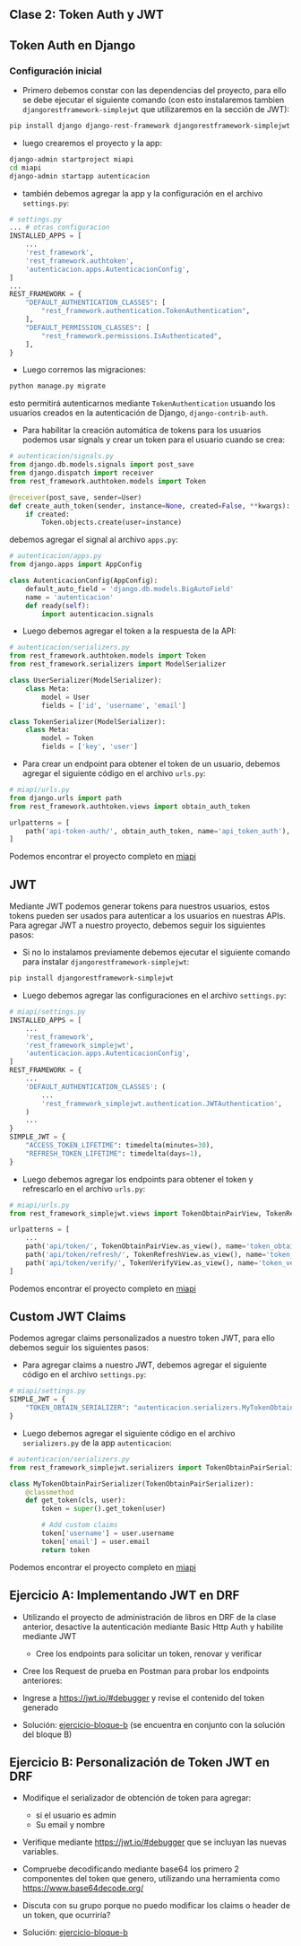 ## Clase 2: Token Auth y JWT

## Token Auth en Django

### Configuración inicial

* Primero debemos constar con las dependencias del proyecto, para ello se debe ejecutar el siguiente comando (con esto instalaremos tambien `djangorestframework-simplejwt` que utilizaremos en la sección de JWT):

```bash
pip install django django-rest-framework djangorestframework-simplejwt
```

* luego crearemos el proyecto y la app:

```bash
django-admin startproject miapi
cd miapi
django-admin startapp autenticacion
```

* también debemos agregar la app y la configuración en el archivo `settings.py`:

```python
# settings.py
... # otras configuracion
INSTALLED_APPS = [
    ...
    'rest_framework',
    'rest_framework.authtoken',
    'autenticacion.apps.AutenticacionConfig',
]
...
REST_FRAMEWORK = {
    "DEFAULT_AUTHENTICATION_CLASSES": [
        "rest_framework.authentication.TokenAuthentication",
    ],
    "DEFAULT_PERMISSION_CLASSES": [
        "rest_framework.permissions.IsAuthenticated",
    ],
}
```

* Luego corremos las migraciones:

```bash
python manage.py migrate
```

esto permitirá autenticarnos mediante `TokenAuthentication` usuando los usuarios creados en la autenticación de Django, `django-contrib-auth`.

* Para habilitar la creación automática de tokens para los usuarios podemos usar signals y crear un token para el usuario cuando se crea:

```python
# autenticacion/signals.py
from django.db.models.signals import post_save
from django.dispatch import receiver
from rest_framework.authtoken.models import Token

@receiver(post_save, sender=User)
def create_auth_token(sender, instance=None, created=False, **kwargs):
    if created:
        Token.objects.create(user=instance)
```

debemos agregar el signal al archivo `apps.py`:

```python
# autenticacion/apps.py
from django.apps import AppConfig

class AutenticacionConfig(AppConfig):
    default_auto_field = 'django.db.models.BigAutoField'
    name = 'autenticacion'
    def ready(self):
        import autenticacion.signals
```

* Luego debemos agregar el token a la respuesta de la API:

```python
# autenticacion/serializers.py
from rest_framework.authtoken.models import Token
from rest_framework.serializers import ModelSerializer

class UserSerializer(ModelSerializer):
    class Meta:
        model = User
        fields = ['id', 'username', 'email']

class TokenSerializer(ModelSerializer):
    class Meta:
        model = Token
        fields = ['key', 'user']
```

* Para crear un endpoint para obtener el token de un usuario, debemos agregar el siguiente código en el archivo `urls.py`:

```python
# miapi/urls.py
from django.urls import path
from rest_framework.authtoken.views import obtain_auth_token

urlpatterns = [
    path('api-token-auth/', obtain_auth_token, name='api_token_auth'),
]
```

Podemos encontrar el proyecto completo en [miapi](./miapi/)

## JWT

Mediante JWT podemos generar tokens para nuestros usuarios, estos tokens pueden ser usados para autenticar a los usuarios en nuestras APIs. Para agregar JWT a nuestro proyecto, debemos seguir los siguientes pasos:

* Si no lo instalamos previamente debemos ejecutar el siguiente comando para instalar `djangorestframework-simplejwt`:

```bash
pip install djangorestframework-simplejwt
```

* Luego debemos agregar las configuraciones en el archivo `settings.py`:

```python
# miapi/settings.py
INSTALLED_APPS = [
    ...
    'rest_framework',
    'rest_framework_simplejwt',
    'autenticacion.apps.AutenticacionConfig',
]
REST_FRAMEWORK = {
    ...
    'DEFAULT_AUTHENTICATION_CLASSES': (
        ...
        'rest_framework_simplejwt.authentication.JWTAuthentication',
    )
    ...
}
SIMPLE_JWT = {
    "ACCESS_TOKEN_LIFETIME": timedelta(minutes=30),
    "REFRESH_TOKEN_LIFETIME": timedelta(days=1),
}
```

* Luego debemos agregar los endpoints para obtener el token y refrescarlo en el archivo `urls.py`:

```python
# miapi/urls.py
from rest_framework_simplejwt.views import TokenObtainPairView, TokenRefreshView, TokenVerifyView

urlpatterns = [
    ...
    path('api/token/', TokenObtainPairView.as_view(), name='token_obtain_pair'),
    path('api/token/refresh/', TokenRefreshView.as_view(), name='token_refresh'),
    path('api/token/verify/', TokenVerifyView.as_view(), name='token_verify'),
]
```

Podemos encontrar el proyecto completo en [miapi](./miapi/)

## Custom JWT Claims

Podemos agregar claims personalizados a nuestro token JWT, para ello debemos seguir los siguientes pasos:

* Para agregar claims a nuestro JWT, debemos agregar el siguiente código en el archivo `settings.py`:

```python
# miapi/settings.py
SIMPLE_JWT = {
    "TOKEN_OBTAIN_SERIALIZER": "autenticacion.serializers.MyTokenObtainPairSerializer",
}
```

* Luego debemos agregar el siguiente código en el archivo `serializers.py` de la app `autenticacion`:

```python
# autenticacion/serializers.py
from rest_framework_simplejwt.serializers import TokenObtainPairSerializer

class MyTokenObtainPairSerializer(TokenObtainPairSerializer):
    @classmethod
    def get_token(cls, user):
        token = super().get_token(user)

        # Add custom claims
        token['username'] = user.username
        token['email'] = user.email
        return token
```

Podemos encontrar el proyecto completo en [miapi](./miapi/)


## Ejercicio A: Implementando JWT en DRF

* Utilizando el proyecto de administración de libros en DRF de la clase anterior, desactive la autenticación mediante Basic Http Auth y habilite mediante JWT
    * Cree los endpoints para solicitar un token, renovar y verificar
* Cree los Request de prueba en Postman para probar los endpoints anteriores: 
* Ingrese a https://jwt.io/#debugger y revise el contenido del token generado

* Solución: [ejercicio-bloque-b](./ejercicio-bloque-b/README.md) (se encuentra en conjunto con la solución del bloque B)

## Ejercicio B: Personalización de Token JWT en DRF
* Modifique el serializador de obtención de token para agregar:
    * si el usuario es admin
    * Su email y nombre
* Verifique mediante https://jwt.io/#debugger que se incluyan las nuevas variables.
* Compruebe decodificando mediante base64 los primero 2 componentes del token que genero, utilizando una herramienta como https://www.base64decode.org/ 
* Discuta con su grupo porque no puedo modificar los claims o header de un token, que ocurriría?

* Solución: [ejercicio-bloque-b](./ejercicio-bloque-b/README.md)
